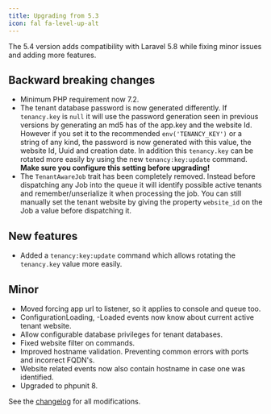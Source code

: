 ```yaml
---
title: Upgrading from 5.3
icon: fal fa-level-up-alt
---
```

The 5.4 version adds compatibility with Laravel 5.8 while fixing minor issues and adding
more features.

## Backward breaking changes

- Minimum PHP requirement now 7.2.
- The tenant database password is now generated differently. If `tenancy.key` is `null` it will use
the password generation seen in previous versions by generating an md5 has of the app.key and the website Id.
However if you set it to the recommended `env('TENANCY_KEY')` or a string of any kind, the password is now generated
with this value, the website Id, Uuid and creation date. In addition this `tenancy.key` can be rotated more easily
by using the new `tenancy:key:update` command. **Make sure you configure this setting before upgrading!**
- The `TenantAwareJob` trait has been completely removed. Instead before dispatching any Job into the queue it will identify
possible active tenants and remember/unserialize it when processing the job. You can still manually set the tenant website
by giving the property `website_id` on the Job a value before dispatching it.


## New features

- Added a `tenancy:key:update` command which allows rotating the `tenancy.key` value more easily.

## Minor

- Moved forcing app url to listener, so it applies to console and queue too.
- ConfigurationLoading, -Loaded events now know about current active tenant website.
- Allow configurable database privileges for tenant databases.
- Fixed website filter on commands.
- Improved hostname validation. Preventing common errors with ports and incorrect FQDN's.
- Website related events now also contain hostname in case one was identified.
- Upgraded to phpunit 8.

See the [changelog](https://github.com/hyn/multi-tenant/blob/5.x/changelog.md) for
all modifications.
